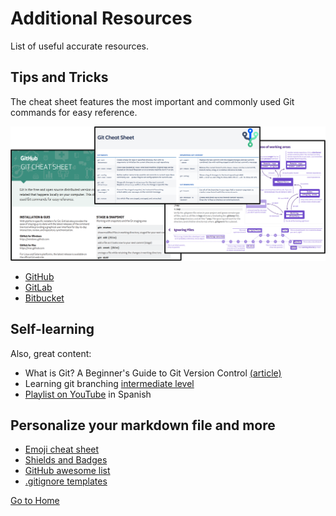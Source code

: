 # Additional Resources
List of useful accurate resources.

## Tips and Tricks
The cheat sheet features the most important and commonly used Git commands for easy reference.

![Picture_02](./cheat_sheet.png)

- [GitHub](https://education.github.com/git-cheat-sheet-education.pdf)
- [GitLab](https://about.gitlab.com/images/press/git-cheat-sheet.pdf)
- [Bitbucket](https://www.atlassian.com/git/tutorials/atlassian-git-cheatsheet)

## Self-learning
Also, great content:

- What is Git? A Beginner's Guide to Git Version Control [(article)](https://www.freecodecamp.org/news/what-is-git-learn-git-version-control/)
- Learning git branching [intermediate level](https://learngitbranching.js.org/)
- [Playlist on YouTube](https://youtube.com/playlist?list=PLTd5ehIj0goMCnj6V5NdzSIHBgrIXckGU) in Spanish

## Personalize your markdown file and more
- [Emoji cheat sheet](https://github.com/ikatyang/emoji-cheat-sheet)
- [Shields and Badges](https://github.com/badges/shields)
- [GitHub awesome list](https://github.com/tiimgreen/github-cheat-sheet)
- [.gitignore templates](https://github.com/github/gitignore)

[Go to Home](./README.md)

<!-- It is a secret. Oswald TC - Sept 21th 2022 -->
